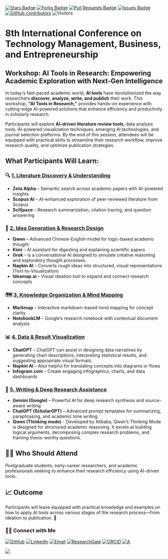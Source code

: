 <a href="https://github.com/drshahizan/short-course/stargazers"><img src="https://img.shields.io/github/stars/drshahizan/short-course" alt="Stars Badge"/></a>
<a href="https://github.com/drshahizan/short-course/network/members"><img src="https://img.shields.io/github/forks/drshahizan/short-course" alt="Forks Badge"/></a>
<a href="https://github.com/drshahizan/short-course/pulls"><img src="https://img.shields.io/github/issues-pr/drshahizan/short-course" alt="Pull Requests Badge"/></a>
<a href="https://github.com/drshahizan/short-course"><img src="https://img.shields.io/github/issues/drshahizan/short-course" alt="Issues Badge"/></a>
<a href="https://github.com/drshahizan/short-course/graphs/contributors"><img alt="GitHub contributors" src="https://img.shields.io/github/contributors/drshahizan/short-course?color=2b9348"></a>
![Visitors](https://api.visitorbadge.io/api/visitors?path=https%3A%2F%2Fgithub.com%2Fdrshahizan%2Fshort-course&labelColor=%23d9e3f0&countColor=%23697689&style=flat)

# 8th International Conference on Technology Management, Business, and Entrepreneurship

## **Workshop: AI Tools in Research: Empowering Academic Exploration with Next-Gen Intelligence**  

In today's fast-paced academic world, **AI tools** have revolutionized the way researchers **discover, analyze, write, and publish** their work. This workshop, **"AI Tools in Research,"** provides hands-on experience with cutting-edge AI-powered solutions that enhance efficiency and productivity in scholarly research.  

Participants will explore **AI-driven literature review tools**, data analysis tools, AI-powered visualization techniques, emerging AI technologies, and journal selection platforms. By the end of this session, attendees will be equipped with practical skills to streamline their research workflow, improve research quality, and optimize publication strategies.  

## **What Participants Will Learn:**  

### 🔍 **[1. Literature Discovery & Understanding](./materials/1_ldu)**
* **Zeta Alpha** – Semantic search across academic papers with AI-powered insights
* **Scopus AI** – AI-enhanced exploration of peer-reviewed literature from Scopus
* **SciSpace** – Research summarization, citation tracing, and question answering

### 🧠 **[2. Idea Generation & Research Design](./materials/2_idea)**
* **Qwen** – Advanced Chinese-English model for logic-based academic thought
* **Kimi** – AI assistant for digesting and explaining scientific papers
* **Grok** - is a conversational AI designed to simulate creative reasoning and exploratory thought processes.
* **Napkin AI** – Converts rough ideas into structured, visual representations (Text-to-Visualization)
* **Ideamap.ai** – Visual ideation tool to expand and connect research concepts

### 🗺️ **[3. Knowledge Organization & Mind Mapping](./materials/3_knowledge)**
* **Markmap** – Interactive markdown-based mind mapping for concept clarity
* **NotebookLM** – Google’s research notebook with contextual document analysis

### 📊 **[4. Data & Result Visualization](./materials/4_data)**
* **ChatGPT** – ChatGPT can assist in designing data narratives by generating chart descriptions, interpreting statistical results, and suggesting appropriate visual formats. 
* **Napkin AI** – Also helpful for translating concepts into diagrams or flows
* **Infogram.com** – Create engaging infographics, charts, and data dashboards

### 🤖 **[5. Writing & Deep Research Assistance](./materials/5_writing)**
* **Gemini (Google)** – Powerful AI for deep research synthesis and source-aware writing
* **ChatGPT (ScholarGPT)** – Advanced prompt templates for summarizing, paraphrasing, and academic tone writing
* **Qwen (Thinking mode)** - Developed by Alibaba, Qwen’s Thinking Mode is designed for structured academic reasoning. It excels at building logical arguments, decomposing complex research problems, and framing thesis-worthy questions. 

## 👩‍💻 Who Should Attend
Postgraduate students, early-career researchers, and academic professionals seeking to enhance their research efficiency using AI-driven tools.

## 📈 Outcome
Participants will leave equipped with practical knowledge and examples on how to apply AI tools across various stages of the research process—from ideation to publication. 🚀


### 🙌🏻 Connect with Me
<p align="left">
    <a href="https://github.com/drshahizan" target="_blank"><img alt="GitHub" src="https://img.shields.io/badge/-@drshahizan-181717?style=flat-square&logo=GitHub&logoColor=white"></a>
    <a href="https://www.linkedin.com/in/drshahizan" target="_blank"><img alt="LinkedIn" src="https://img.shields.io/badge/-drshahizan-blue?style=flat-square&logo=Linkedin&logoColor=white&link=https://www.linkedin.com/in/drshahizan/"></a>
    <a href="mailto:shahizan@utm.my" target="_blank"><img alt="Email" src="https://img.shields.io/badge/-shahizan@utm.my-c14438?style=flat-square&logo=Gmail&logoColor=white&link=mailto:shahizan@utm.my.com"></a>
    <a href="https://www.researchgate.net/profile/Mohd-Othman-28" target="_blank"><img alt="ResearchGate" src="https://img.shields.io/badge/-ResearchGate-00CCBB?style=flat-square&logo=ResearchGate&logoColor=white"></a>
    <a href="https://orcid.org/0000-0003-4261-1873" target="_blank"><img alt="ORCID" src="https://img.shields.io/badge/-ORCID-A6CE39?style=flat-square&logo=ORCID&logoColor=white"></a> 
 <a href="https://visitorbadge.io/status?path=https%3A%2F%2Fgithub.com%2Fdrshahizan" target="_blank"><img alt="A" src="https://api.visitorbadge.io/api/visitors?path=https%3A%2F%2Fgithub.com%2Fdrshahizan&labelColor=%23697689&countColor=%23555555&style=plastic"></a>
 
![](https://hit.yhype.me/github/profile?user_id=81284918)
</p>

